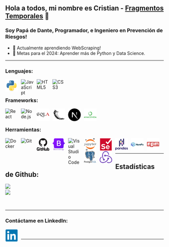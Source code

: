 ## Hola a todos, mi nombre es Cristian - [Fragmentos Temporales][github] 👋 

### Soy Papá de Dante, Programador, e Ingeniero en Prevención de Riesgos!
- 🌱 Actualmente aprendiendo WebScraping!
- 🥅 Metas para el 2024: Aprender más de Python y Data Science.

<hr/>

### Lenguajes:

<img align="left" alt="Python" width="40px" src="https://github.com/devicons/devicon/blob/v2.15.1/icons/python/python-original.svg" style="padding-right:10px" />
<img align="left" alt="JavaScript" width="40px" src="https://cdn.jsdelivr.net/gh/devicons/devicon/icons/javascript/javascript-original.svg" style="padding-right:10px" />
<img align="left" alt="HTML5" width="40px" src="https://cdn.jsdelivr.net/gh/devicons/devicon/icons/html5/html5-original.svg" style="padding-right:10px" />
<img align="left" alt="CSS3" width="40px" src="https://cdn.jsdelivr.net/gh/devicons/devicon/icons/css3/css3-original.svg" style="padding-right:10px" />

<br /><br />

### Frameworks:

<img align="left" alt="React" width="40px" src="https://cdn.jsdelivr.net/gh/devicons/devicon/icons/react/react-original.svg" style="padding-right:10px" />
<img align="left" alt="Node.js" width="40px" src="https://cdn.jsdelivr.net/gh/devicons/devicon/icons/nodejs/nodejs-original.svg" style="padding-right:10px" />
<img align="left" alt="SQL Alchemy" width="40px" src="https://github.com/devicons/devicon/blob/v2.15.1/icons/sqlalchemy/sqlalchemy-original.svg" style="padding-right:10px" />
<img align="left" alt="FLask" width="40px" src="https://github.com/devicons/devicon/blob/v2.15.1/icons/flask/flask-original.svg" style="padding-right:10px" />
<img align="left" alt="Next.js" width="40px" src="https://github.com/devicons/devicon/blob/v2.15.1/icons/nextjs/nextjs-original.svg" style="padding-right:10px" />
<img align="left" alt="Anaconda" width="40px" src="https://github.com/devicons/devicon/blob/v2.15.1/icons/anaconda/anaconda-original-wordmark.svg" style="padding-right:10px" />

<br /><br />

### Herramientas:

<img align="left" alt="Docker" width="40px" src="https://img.icons8.com/?size=512&id=TkG10j-DmXkU&format=png" style="padding-right:10px" />
<img align="left" alt="Git" width="40px" src="https://cdn.jsdelivr.net/gh/devicons/devicon/icons/git/git-original.svg" style="padding-right:10px" />
<img align="left" alt="GitHub" width="40px" src="https://github.com/devicons/devicon/blob/v2.15.1/icons/github/github-original-wordmark.svg" style="padding-right:10px" />
<img align="left" alt="Bootstrap" width="40px" src="https://github.com/devicons/devicon/blob/v2.15.1/icons/bootstrap/bootstrap-original-wordmark.svg" style="padding-right:10px" />
<img align="left" alt="Visual Studio Code" width="40px" src="https://cdn.jsdelivr.net/gh/devicons/devicon/icons/vscode/vscode-original.svg" style="padding-right:10px" />
<img align="left" alt="Jupyter" width="40px" src="https://github.com/devicons/devicon/blob/v2.15.1/icons/jupyter/jupyter-original-wordmark.svg" style="padding-right:10px" />
<img align="left" alt="Selenium" width="40px" src="https://github.com/devicons/devicon/blob/v2.15.1/icons/selenium/selenium-original.svg" style="padding-right:10px" />
<img align="left" alt="Pandas" width="40px" src="https://github.com/devicons/devicon/blob/v2.15.1/icons/pandas/pandas-original-wordmark.svg" style="padding-right:10px" />
<img align="left" alt="Numpy" width="40px" src="https://github.com/devicons/devicon/blob/v2.15.1/icons/numpy/numpy-original-wordmark.svg" style="padding-right:10px" />
<img align="left" alt="NPM" width="40px" src="https://github.com/devicons/devicon/blob/v2.15.1/icons/npm/npm-original-wordmark.svg" style="padding-right:10px" />
<img align="left" alt="Postgres" width="40px" src="https://github.com/devicons/devicon/blob/v2.15.1/icons/postgresql/postgresql-original-wordmark.svg" style="padding-right:10px" />
<img align="left" alt="Redux" width="40px" src="https://github.com/devicons/devicon/blob/v2.15.1/icons/redux/redux-original.svg" style="padding-right:10px" />

<br /><br />

<hr/>

## Estadísticas de Github:
![](https://github-readme-streak-stats.herokuapp.com/?user=FragmentosTemporales&theme=highcontrast&hide_border=false)<br/>
![](https://github-readme-stats.vercel.app/api/top-langs/?username=FragmentosTemporales&theme=highcontrast&hide_border=false&include_all_commits=false&count_private=false&layout=compact)

[linkedin]: https://www.linkedin.com/in/fragmentostemporales
[github]: https://github.com/FragmentosTemporales
[instagram]: https://www.instagram.com/fragmentos_temporales/

<br />
<hr/>

### Contáctame en LinkedIn:
[<img align="left" alt="linkedin" width="40px" src="https://github.com/devicons/devicon/blob/v2.15.1/icons/linkedin/linkedin-original.svg" style="padding-right:10px" />][linkedin]

<br />
<hr/>


